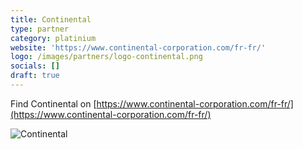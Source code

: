 ```yaml
---
title: Continental
type: partner
category: platinium
website: 'https://www.continental-corporation.com/fr-fr/'
logo: /images/partners/logo-continental.png
socials: []
draft: true
---
```


Find Continental on [https://www.continental-corporation.com/fr-fr/](https://www.continental-corporation.com/fr-fr/)

![Continental](/images/partners/logo-continental.png)
